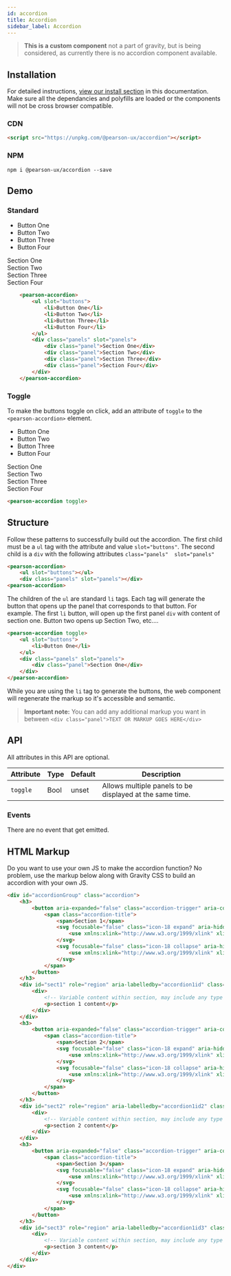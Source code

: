 ```yaml
---
id: accordion
title: Accordion
sidebar_label: Accordion
---
```

> **This is a custom component**
not a part of gravity, but is being considered, as currently there is no accordion component available.

## Installation
For detailed instructions, [view our install section](https://ux.pearson.com/prototypes/gravity-documentation/docs/getting-started/install) in this documentation.  Make sure all the dependancies and polyfills are loaded or the components will not be cross browser compatible.
### CDN
```html
<script src="https://unpkg.com/@pearson-ux/accordion"></script>
```
### NPM
``` console
npm i @pearson-ux/accordion --save
```

## Demo

### Standard
<div class="box">
    <pearson-accordion>
        <ul slot="buttons">
            <li>Button One</li>
            <li>Button Two</li>
            <li>Button Three</li>
            <li>Button Four</li>
        </ul>
        <div class="panels" slot="panels">
            <div class="panel">Section One</div>
            <div class="panel">Section Two</div>
            <div class="panel">Section Three</div>
            <div class="panel">Section Four</div>
        </div>
    </pearson-accordion>
</div>

```html
    <pearson-accordion>
        <ul slot="buttons">
            <li>Button One</li>
            <li>Button Two</li>
            <li>Button Three</li>
            <li>Button Four</li>
        </ul>
        <div class="panels" slot="panels">
            <div class="panel">Section One</div>
            <div class="panel">Section Two</div>
            <div class="panel">Section Three</div>
            <div class="panel">Section Four</div>
        </div>
    </pearson-accordion>
```

### Toggle
To make the buttons toggle on click, add an attribute of ```toggle``` to the ```<pearson-accordion>``` element.
<div class="box">
    <pearson-accordion toggle>
        <ul slot="buttons">
            <li>Button One</li>
            <li>Button Two</li>
            <li>Button Three</li>
            <li>Button Four</li>
        </ul>
        <div class="panels" slot="panels">
            <div class="panel">Section One</div>
            <div class="panel">Section Two</div>
            <div class="panel">Section Three</div>
            <div class="panel">Section Four</div>
        </div>
    </pearson-accordion>
</div>

```html
<pearson-accordion toggle>
```

## Structure
Follow these patterns to successfully build out the accordion.
The first child must be a  `ul` tag with the attribute and value `slot="buttons"`. The second child is a `div` with the following attributes `class="panels"  slot="panels"`

```html
<pearson-accordion>
    <ul slot="buttons"></ul>
    <div class="panels" slot="panels"></div>
<pearson-accordion>
```
The children of the `ul` are standard `li` tags.  Each tag will generate the button that opens up the panel that corresponds to that button.  For example.  The first `li`  button,  will open up the first panel `div` with content of section one.  Button two opens up Section Two, etc....

```html
<pearson-accordion toggle>
    <ul slot="buttons">
        <li>Button One</li>
    </ul>
    <div class="panels" slot="panels">
        <div class="panel">Section One</div>
    </div>
</pearson-accordion>
```
While you are using the `li` tag to generate the buttons, the web component will regenerate the markup so it's accessible and semantic.

> **Important note:**
You can add any additional markup you want in between `<div class="panel">TEXT OR MARKUP GOES HERE</div>  `

## API
All attributes in this API are optional.

| Attribute   | Type   | Default | Description                                                                                                |
| ----------- | ------ | ------- | ---------------------------------------------------------------------------------------------------------- |
| `toggle` | Bool | unset   | Allows multiple panels to be displayed at the same time.                    |

### Events
There are no event that get emitted.

## HTML Markup
Do you want to use your own JS to make the accordion function?  No problem, use the markup below along with Gravity CSS to build an accordion with your own JS.

```html
<div id="accordionGroup" class="accordion">
    <h3>
        <button aria-expanded="false" class="accordion-trigger" aria-controls="sect1" id="accordion1id">
            <span class="accordion-title">
                <span>Section 1</span>
                <svg focusable="false" class="icon-18 expand" aria-hidden="true">
                    <use xmlns:xlink="http://www.w3.org/1999/xlink" xlink:href="#expand-18"></use>
                </svg>
                <svg focusable="false" class="icon-18 collapse" aria-hidden="true">
                    <use xmlns:xlink="http://www.w3.org/1999/xlink" xlink:href="#collapse-18"></use>
                </svg>
            </span>
        </button>
    </h3>
    <div id="sect1" role="region" aria-labelledby="accordion1id" class="accordion-panel animateIn">
        <div>
            <!-- Variable content within section, may include any type of markup or interactive widgets. -->
            <p>section 1 content</p>
        </div>
    </div>
    <h3>
        <button aria-expanded="false" class="accordion-trigger" aria-controls="sect2" id="accordion1id2">
            <span class="accordion-title">
                <span>Section 2</span>
                <svg focusable="false" class="icon-18 expand" aria-hidden="true">
                    <use xmlns:xlink="http://www.w3.org/1999/xlink" xlink:href="#expand-18"></use>
                </svg>
                <svg focusable="false" class="icon-18 collapse" aria-hidden="true">
                    <use xmlns:xlink="http://www.w3.org/1999/xlink" xlink:href="#collapse-18"></use>
                </svg>
            </span>
        </button>
    </h3>
    <div id="sect2" role="region" aria-labelledby="accordion1id2" class="accordion-panel animateIn">
        <div>
            <!-- Variable content within section, may include any type of markup or interactive widgets. -->
            <p>section 2 content</p>
        </div>
    </div>
    <h3>
        <button aria-expanded="false" class="accordion-trigger" aria-controls="sect3" id="accordion1id3">
            <span class="accordion-title">
                <span>Section 3</span>
                <svg focusable="false" class="icon-18 expand" aria-hidden="true">
                    <use xmlns:xlink="http://www.w3.org/1999/xlink" xlink:href="#expand-18"></use>
                </svg>
                <svg focusable="false" class="icon-18 collapse" aria-hidden="true">
                    <use xmlns:xlink="http://www.w3.org/1999/xlink" xlink:href="#collapse-18"></use>
                </svg>
            </span>
        </button>
    </h3>
    <div id="sect3" role="region" aria-labelledby="accordion1id3" class="accordion-panel animateIn">
        <div>
            <!-- Variable content within section, may include any type of markup or interactive widgets. -->
            <p>section 3 content</p>
        </div>
    </div>
</div>
```
